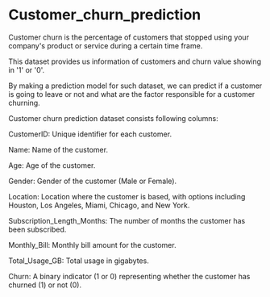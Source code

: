 # Customer_churn_prediction


Customer churn is the percentage of customers that stopped using your company's product or service during a certain time frame.

This dataset provides us information of customers and churn value showing in '1' or '0'.

By making a prediction model for such dataset, we can predict if a customer is going to leave or not and what are the factor responsible for a customer churning.

Customer churn prediction dataset consists following columns:

CustomerID: Unique identifier for each customer.

Name: Name of the customer.

Age: Age of the customer.

Gender: Gender of the customer (Male or Female).

Location: Location where the customer is based, with options including Houston, Los Angeles, Miami, Chicago, and New York.

Subscription_Length_Months: The number of months the customer has been subscribed.

Monthly_Bill: Monthly bill amount for the customer.

Total_Usage_GB: Total usage in gigabytes.

Churn: A binary indicator (1 or 0) representing whether the customer has churned (1) or not (0).
